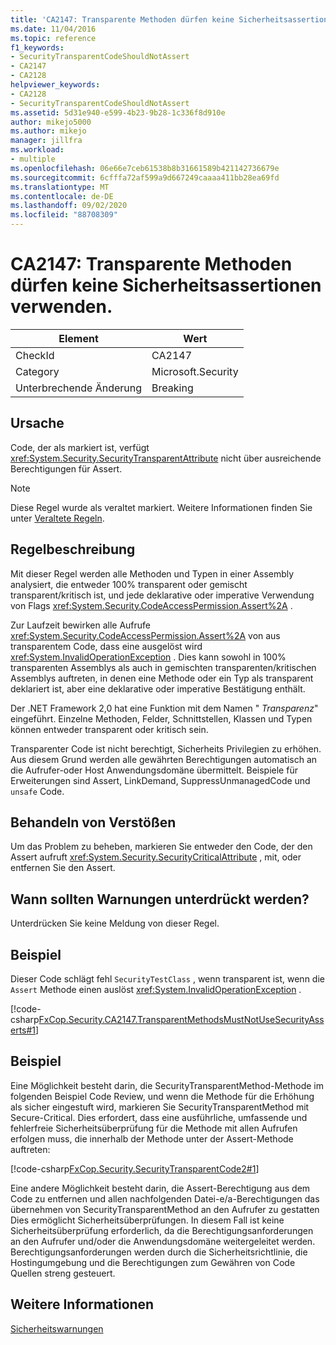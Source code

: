 ```yaml
---
title: 'CA2147: Transparente Methoden dürfen keine Sicherheitsassertionen verwenden.'
ms.date: 11/04/2016
ms.topic: reference
f1_keywords:
- SecurityTransparentCodeShouldNotAssert
- CA2147
- CA2128
helpviewer_keywords:
- CA2128
- SecurityTransparentCodeShouldNotAssert
ms.assetid: 5d31e940-e599-4b23-9b28-1c336f8d910e
author: mikejo5000
ms.author: mikejo
manager: jillfra
ms.workload:
- multiple
ms.openlocfilehash: 06e66e7ceb61538b8b31661589b421142736679e
ms.sourcegitcommit: 6cfffa72af599a9d667249caaaa411bb28ea69fd
ms.translationtype: MT
ms.contentlocale: de-DE
ms.lasthandoff: 09/02/2020
ms.locfileid: "88708309"
---
```

# <a name="ca2147-transparent-methods-may-not-use-security-asserts"></a>CA2147: Transparente Methoden dürfen keine Sicherheitsassertionen verwenden.

|Element|Wert|
|-|-|
|CheckId|CA2147|
|Category|Microsoft.Security|
|Unterbrechende Änderung|Breaking|

## <a name="cause"></a>Ursache
Code, der als markiert ist, verfügt <xref:System.Security.SecurityTransparentAttribute> nicht über ausreichende Berechtigungen für Assert.

> [!NOTE]
> Diese Regel wurde als veraltet markiert. Weitere Informationen finden Sie unter [Veraltete Regeln](fxcop-rule-port-status.md#deprecated-rules).

## <a name="rule-description"></a>Regelbeschreibung
Mit dieser Regel werden alle Methoden und Typen in einer Assembly analysiert, die entweder 100% transparent oder gemischt transparent/kritisch ist, und jede deklarative oder imperative Verwendung von Flags <xref:System.Security.CodeAccessPermission.Assert%2A> .

Zur Laufzeit bewirken alle Aufrufe <xref:System.Security.CodeAccessPermission.Assert%2A> von aus transparentem Code, dass eine ausgelöst wird <xref:System.InvalidOperationException> . Dies kann sowohl in 100% transparenten Assemblys als auch in gemischten transparenten/kritischen Assemblys auftreten, in denen eine Methode oder ein Typ als transparent deklariert ist, aber eine deklarative oder imperative Bestätigung enthält.

Der .NET Framework 2,0 hat eine Funktion mit dem Namen " *Transparenz*" eingeführt. Einzelne Methoden, Felder, Schnittstellen, Klassen und Typen können entweder transparent oder kritisch sein.

Transparenter Code ist nicht berechtigt, Sicherheits Privilegien zu erhöhen. Aus diesem Grund werden alle gewährten Berechtigungen automatisch an die Aufrufer-oder Host Anwendungsdomäne übermittelt. Beispiele für Erweiterungen sind Assert, LinkDemand, SuppressUnmanagedCode und `unsafe` Code.

## <a name="how-to-fix-violations"></a>Behandeln von Verstößen
Um das Problem zu beheben, markieren Sie entweder den Code, der den Assert aufruft <xref:System.Security.SecurityCriticalAttribute> , mit, oder entfernen Sie den Assert.

## <a name="when-to-suppress-warnings"></a>Wann sollten Warnungen unterdrückt werden?
Unterdrücken Sie keine Meldung von dieser Regel.

## <a name="example"></a>Beispiel
Dieser Code schlägt fehl `SecurityTestClass` , wenn transparent ist, wenn die `Assert` Methode einen auslöst <xref:System.InvalidOperationException> .

[!code-csharp[FxCop.Security.CA2147.TransparentMethodsMustNotUseSecurityAsserts#1](../code-quality/codesnippet/CSharp/ca2147-transparent-methods-may-not-use-security-asserts_1.cs)]

## <a name="example"></a>Beispiel
Eine Möglichkeit besteht darin, die SecurityTransparentMethod-Methode im folgenden Beispiel Code Review, und wenn die Methode für die Erhöhung als sicher eingestuft wird, markieren Sie SecurityTransparentMethod mit Secure-Critical. Dies erfordert, dass eine ausführliche, umfassende und fehlerfreie Sicherheitsüberprüfung für die Methode mit allen Aufrufen erfolgen muss, die innerhalb der Methode unter der Assert-Methode auftreten:

[!code-csharp[FxCop.Security.SecurityTransparentCode2#1](../code-quality/codesnippet/CSharp/ca2147-transparent-methods-may-not-use-security-asserts_2.cs)]

Eine andere Möglichkeit besteht darin, die Assert-Berechtigung aus dem Code zu entfernen und allen nachfolgenden Datei-e/a-Berechtigungen das übernehmen von SecurityTransparentMethod an den Aufrufer zu gestatten Dies ermöglicht Sicherheitsüberprüfungen. In diesem Fall ist keine Sicherheitsüberprüfung erforderlich, da die Berechtigungsanforderungen an den Aufrufer und/oder die Anwendungsdomäne weitergeleitet werden. Berechtigungsanforderungen werden durch die Sicherheitsrichtlinie, die Hostingumgebung und die Berechtigungen zum Gewähren von Code Quellen streng gesteuert.

## <a name="see-also"></a>Weitere Informationen
[Sicherheitswarnungen](../code-quality/security-warnings.md)
